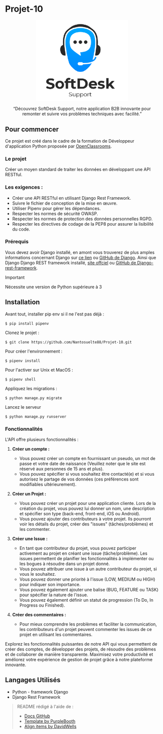 # Projet-10


<div align="center">
  <img alt="Logo de JustStreamIt" src="https://github.com/Nantosuelte88/Projet-10/blob/main/media/logo.png" width="300px">
</div>
<p align="center">
    “Découvrez SoftDesk Support, notre application B2B innovante pour remonter et suivre vos problèmes techniques avec facilité.”
</p>

## Pour commencer

Ce projet est créé dans le cadre de la formation de Développeur d'application Python proposée par [OpenClassrooms](https://openclassrooms.com/fr/).

### Le projet

Créer un moyen standard de traiter les données en développant une API RESTful. 

### Les exigences :
  + Créer une API RESTful en utilisant Django Rest Framework.
  + Suivre le fichier de conception de la mise en œuvre.
  + Utiliser Pipenv pour gérer les dépendances.
  + Respecter les normes de sécurité OWASP.
  + Respecter les normes de protection des données personnelles RGPD.
  + Respecter les directives de codage de la PEP8 pour assurer la lisibilité du code.




### Prérequis

Vous devez avoir Django installé, en amont vous trouverez de plus amples informations concernant Django sur [ce lien](https://www.djangoproject.com/) ou [GitHub de Django](https://github.com/django/django).
Ainsi que Django Django REST framework installé, [site offciel](https://www.django-rest-framework.org/) ou [GitHub de Django-rest-framework](https://github.com/encode/django-rest-framework).

> [!IMPORTANT]
> Nécessite une version de Python supérieure à 3


## Installation

Avant tout, installer pip env si il ne l'est pas déjà :
```
$ pip install pipenv
```


Clonez le projet : 
```
$ git clone https://github.com/Nantosuelte88/Projet-10.git
```


Pour créer l'environnement :
```
$ pipenv install
```

Pour l'activer sur Unix et MacOS :
```
$ pipenv shell
```

Appliquez les migrations :
```
$ python manage.py migrate
```

Lancez le serveur
```
$ python manage.py runserver
```



### Fonctionnalités

L'API offre plusieurs fonctionnalités :

1. **Créer un compte :**
   - Vous pouvez créer un compte en fournissant un pseudo, un mot de passe et votre date de naissance (Veuillez noter que le site est réservé aux personnes de 15 ans et plus).
   - Vous pouvez spécifier si vous souhaitez être contacté(e) et si vous autorisez le partage de vos données (ces préférences sont modifiables ultérieurement).

2. **Créer un Projet :**
   - Vous pouvez créer un projet pour une application cliente. Lors de la création du projet, vous pouvez lui donner un nom, une description et spécifier son type (back-end, front-end, iOS ou Android).
   - Vous pouvez ajouter des contributeurs à votre projet. Ils pourront voir les détails du projet, créer des "issues" (tâches/problèmes) et les commenter.

3. **Créer une Issue :**
   - En tant que contributeur du projet, vous pouvez participer activement au projet en créant une issue (tâche/problème). Les issues permettent de planifier les fonctionnalités à implémenter ou les bogues à résoudre dans un projet donné.
   - Vous pouvez attribuer une issue à un autre contributeur du projet, si vous le souhaitez.
   - Vous pouvez donner une priorité à l'issue (LOW, MEDIUM ou HIGH) pour indiquer son importance.
   - Vous pouvez également ajouter une balise (BUG, FEATURE ou TASK) pour spécifier la nature de l'issue.
   - Vous pouvez également définir un statut de progression (To Do, In Progress ou Finished).

4. **Créer des commentaires :**
   - Pour mieux comprendre les problèmes et faciliter la communication, les contributeurs d'un projet peuvent commenter les issues de ce projet en utilisant les commentaires.

Explorez les fonctionnalités puissantes de notre API qui vous permettent de créer des comptes, de développer des projets, de résoudre des problèmes et de collaborer de manière transparente. Maximisez votre productivité et améliorez votre expérience de gestion de projet grâce à notre plateforme innovante.



## Langages Utilisés

* Python - framework Django
* Django Rest Framework


  
> README rédigé à l'aide de :
> - [Docs GitHub](https://docs.github.com/fr/get-started/writing-on-github/getting-started-with-writing-and-formatting-on-github/basic-writing-and-formatting-syntax)
> - [Template by PurpleBooth](https://gist.github.com/PurpleBooth/109311bb0361f32d87a2)
> - [Align items by DavidWells](https://gist.github.com/DavidWells/7d2e0e1bc78f4ac59a123ddf8b74932d)




